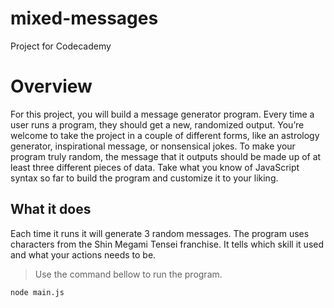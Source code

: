 # mixed-messages
 Project for Codecademy


# Overview


For this project, you will build a message generator program. Every time a user runs a program, they should get a new, randomized output. You’re welcome to take the project in a couple of different forms, like an astrology generator, inspirational message, or nonsensical jokes. To make your program truly random, the message that it outputs should be made up of at least three different pieces of data. Take what you know of JavaScript syntax so far to build the program and customize it to your liking.

## What it does

Each time it runs it will generate 3 random messages. The program uses characters from the Shin Megami Tensei franchise. It tells which skill it used and what your actions needs to be. 
> Use the command bellow to run the program.

 `node main.js`